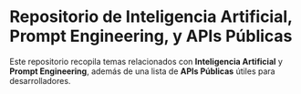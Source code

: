# Repositorio de Inteligencia Artificial, Prompt Engineering, y APIs Públicas

Este repositorio recopila temas relacionados con **Inteligencia Artificial** y **Prompt Engineering**, además de una lista de **APIs Públicas** útiles para desarrolladores.
